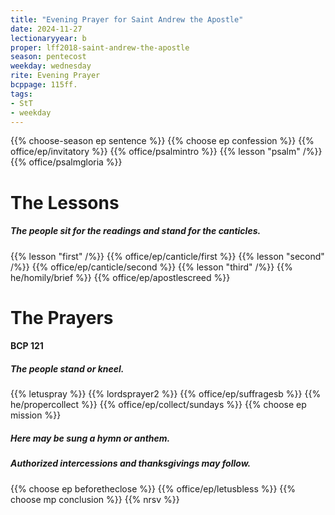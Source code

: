 ```yaml
---
title: "Evening Prayer for Saint Andrew the Apostle"
date: 2024-11-27
lectionaryyear: b
proper: lff2018-saint-andrew-the-apostle
season: pentecost
weekday: wednesday
rite: Evening Prayer
bcppage: 115ff.
tags:
- StT
- weekday
---
```

{{% choose-season ep sentence %}}
{{% choose ep confession %}}
{{% office/ep/invitatory %}}
{{% office/psalmintro %}}
{{% lesson "psalm" /%}}
{{% office/psalmgloria %}}
# The Lessons
##### The people sit for the readings and stand for the canticles.
{{% lesson "first" /%}}
{{% office/ep/canticle/first %}}
{{% lesson "second" /%}}
{{% office/ep/canticle/second %}}
{{% lesson "third" /%}}
{{% he/homily/brief %}}
{{% office/ep/apostlescreed %}}
# The Prayers
#### BCP 121
##### The people stand or kneel.
{{% letuspray %}}
{{% lordsprayer2 %}}
{{% office/ep/suffragesb %}}
{{% he/propercollect %}}
{{% office/ep/collect/sundays %}}
{{% choose ep mission %}}
##### Here may be sung a hymn or anthem.
##### Authorized intercessions and thanksgivings may follow.
{{% choose ep beforetheclose %}}
{{% office/ep/letusbless %}}
{{% choose mp conclusion %}}
{{% nrsv %}}

